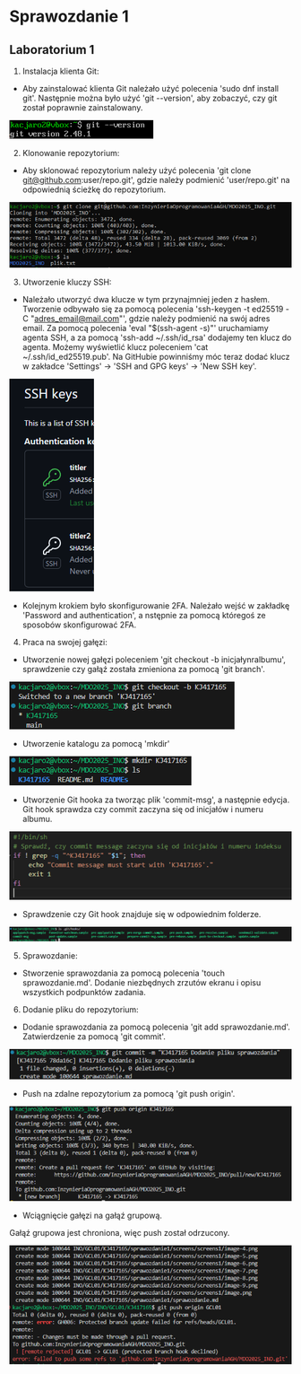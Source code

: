 # Sprawozdanie 1
## Laboratorium 1

1. Instalacja klienta Git:
* Aby zainstalować klienta Git należało użyć polecenia 'sudo dnf install git'. Następnie można było użyć 'git --version', aby zobaczyć, czy git został poprawnie zainstalowany.

![alt text](screens/screens1/image-2.png)

2. Klonowanie repozytorium:
* Aby sklonować repozytorium należy użyć polecenia 'git clone git@github.com:user/repo.git', gdzie należy podmienić 'user/repo.git' na odpowiednią ścieżkę do repozytorium.

![alt text](screens/screens1/image-3.png)

3. Utworzenie kluczy SSH:
* Należało utworzyć dwa klucze w tym przynajmniej jeden z hasłem. Tworzenie odbywało się za pomocą polecenia 'ssh-keygen -t ed25519 -C "adres_email@mail.com"', gdzie należy podmienić na swój adres email. Za pomocą polecenia 'eval "$(ssh-agent -s)"' uruchamiamy agenta SSH, a za pomocą 'ssh-add ~/.ssh/id_rsa' dodajemy ten klucz do agenta. Możemy wyświetlić klucz poleceniem 'cat ~/.ssh/id_ed25519.pub'. Na GitHubie powinniśmy móc teraz dodać klucz w zakładce 'Settings' -> 'SSH and GPG keys' -> 'New SSH key'.

![alt text](screens/screens1/image-4.png)

* Kolejnym krokiem było skonfigurowanie 2FA. Należało wejść w zakładkę 'Password and authentication', a nstępnie za pomocą któregoś ze sposobów skonfigurować 2FA.
4. Praca na swojej gałęzi:
* Utworzenie nowej gałęzi poleceniem 'git checkout -b inicjałynralbumu', sprawdzenie czy gałąź została zmieniona za pomocą 'git branch'.

![alt text](screens/screens1/image-5.png)

* Utworzenie katalogu za pomocą 'mkdir'

![alt text](screens/screens1/image-6.png)

* Utworzenie Git hooka za tworząc plik 'commit-msg', a następnie edycja. Git hook sprawdza czy commit zaczyna się od inicjałów i numeru albumu.

![alt text](screens/screens1/image-7.png)

* Sprawdzenie czy Git hook znajduje się w odpowiednim folderze.

![alt text](screens/screens1/image-8.png)

5. Sprawozdanie:
* Stworzenie sprawozdania za pomocą polecenia 'touch sprawozdanie.md'. Dodanie niezbędnych zrzutów ekranu i opisu wszystkich podpunktów zadania.
6. Dodanie pliku do repozytorium:
* Dodanie sprawozdania za pomocą polecenia 'git add sprawozdanie.md'. Zatwierdzenie za pomocą 'git commit'.

![alt text](screens/screens1/image-9.png)

* Push na zdalne repozytorium za pomocą 'git push origin'.

![alt text](screens/screens1/image-10.png)

* Wciągnięcie gałęzi na gałąź grupową.

Gałąź grupowa jest chroniona, więc push został odrzucony.

![alt text](screens/screens1/image11.png)

